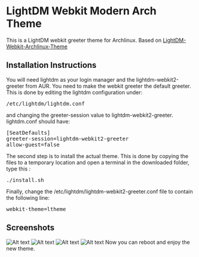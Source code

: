 LightDM Webkit Modern Arch Theme
===========================

This is a LightDM webkit greeter theme for Archlinux. Based on [LightDM-Webkit-Archlinux-Theme](https://github.com/shosca/lightdm-webkit-archlinux-theme)

Installation Instructions
-------------------------
You will need lightdm as your login manager and the lightdm-webkit2-greeter from AUR. You need to make the webkit greeter the default greeter. This is done by editing the lightdm configuration under:

<pre>
/etc/lightdm/lightdm.conf
</pre>

and changing the greeter-session value to lightdm-webkit2-greeter. lightdm.conf should have:

<pre>
[SeatDefaults]
greeter-session=lightdm-webkit2-greeter
allow-guest=false
</pre>

The second step is to install the actual theme. This is done by copying the files to a temporary location and open a terminal in the downloaded folder, type this :

<pre>
./install.sh
</pre>

Finally, change the /etc/lightdm/lightdm-webkit2-greeter.conf file to contain the following line:

<pre>
webkit-theme=ltheme
</pre>

Screenshots
-------------------------
![Alt text](https://cdn.discordapp.com/attachments/297050239616155659/315736139770232835/Capture_decran_de_2017-05-21_08-15-30.png "Screen")
![Alt text](https://cdn.discordapp.com/attachments/297050239616155659/315736216244977664/Capture_decran_de_2017-05-21_08-15-37.png "Screen")
![Alt text](https://cdn.discordapp.com/attachments/297050239616155659/315736245202452480/Capture_decran_de_2017-05-21_08-15-46.png "Screen")
![Alt text](https://cdn.discordapp.com/attachments/297050239616155659/315736253897375744/Capture_decran_de_2017-05-21_08-15-53.png "Screen")
Now you can reboot and enjoy the new theme.
